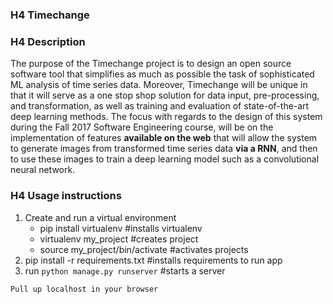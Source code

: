 ### H4 Timechange

### H4 Description

The purpose of the Timechange project is to design an open source software tool that simplifies as much as possible the task of sophisticated ML analysis of time series data. Moreover, Timechange will be unique in that it will serve as a one stop shop solution for data input, pre-processing, and transformation, as well as training and evaluation of state-of-the-art deep learning methods. The focus with regards to the design of this system during the Fall 2017 Software Engineering course, will be on the implementation of features **available on the web** that will allow the system to generate images from transformed time series data **via a RNN**, and then to use these images to train a deep learning model such as a convolutional neural network.

### H4 Usage instructions

1. Create and run a virtual environment
    - pip install virtualenv            #installs virtualenv
    - virtualenv my_project             #creates project
    - source my_project/bin/activate    #activates projects
2. pip install -r requirements.txt      #installs requirements to run app
3. run `python manage.py runserver`     #starts a server

```
Pull up localhost in your browser
```
